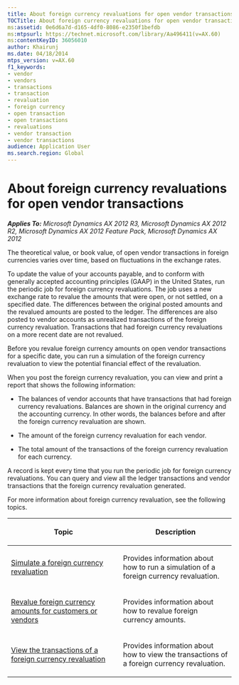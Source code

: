 ```yaml
---
title: About foreign currency revaluations for open vendor transactions
TOCTitle: About foreign currency revaluations for open vendor transactions
ms:assetid: 0e6d6a7d-d165-4df0-8086-e2350f1befdb
ms:mtpsurl: https://technet.microsoft.com/library/Aa496411(v=AX.60)
ms:contentKeyID: 36056010
author: Khairunj
ms.date: 04/18/2014
mtps_version: v=AX.60
f1_keywords:
- vendor
- vendors
- transactions
- transaction
- revaluation
- foreign currency
- open transaction
- open transactions
- revaluations
- vendor transaction
- vendor transactions
audience: Application User
ms.search.region: Global
---
```


# About foreign currency revaluations for open vendor transactions 


_**Applies To:** Microsoft Dynamics AX 2012 R3, Microsoft Dynamics AX 2012 R2, Microsoft Dynamics AX 2012 Feature Pack, Microsoft Dynamics AX 2012_

The theoretical value, or book value, of open vendor transactions in foreign currencies varies over time, based on fluctuations in the exchange rates.

To update the value of your accounts payable, and to conform with generally accepted accounting principles (GAAP) in the United States, run the periodic job for foreign currency revaluations. The job uses a new exchange rate to revalue the amounts that were open, or not settled, on a specified date. The differences between the original posted amounts and the revalued amounts are posted to the ledger. The differences are also posted to vendor accounts as unrealized transactions of the foreign currency revaluation. Transactions that had foreign currency revaluations on a more recent date are not revalued.

Before you revalue foreign currency amounts on open vendor transactions for a specific date, you can run a simulation of the foreign currency revaluation to view the potential financial effect of the revaluation.

When you post the foreign currency revaluation, you can view and print a report that shows the following information:

  - The balances of vendor accounts that have transactions that had foreign currency revaluations. Balances are shown in the original currency and the accounting currency. In other words, the balances before and after the foreign currency revaluation are shown.

  - The amount of the foreign currency revaluation for each vendor.

  - The total amount of the transactions of the foreign currency revaluation for each currency.

A record is kept every time that you run the periodic job for foreign currency revaluations. You can query and view all the ledger transactions and vendor transactions that the foreign currency revaluation generated.

For more information about foreign currency revaluation, see the following topics.

<table>
<colgroup>
<col style="width: 50%" />
<col style="width: 50%" />
</colgroup>
<thead>
<tr class="header">
<th><p>Topic</p></th>
<th><p>Description</p></th>
</tr>
</thead>
<tbody>
<tr class="odd">
<td><p><a href="simulate-a-foreign-currency-revaluation.md">Simulate a foreign currency revaluation</a></p></td>
<td><p>Provides information about how to run a simulation of a foreign currency revaluation.</p></td>
</tr>
<tr class="even">
<td><p><a href="revalue-foreign-currency-amounts-for-customers-or-vendors.md">Revalue foreign currency amounts for customers or vendors</a></p></td>
<td><p>Provides information about how to revalue foreign currency amounts.</p></td>
</tr>
<tr class="odd">
<td><p><a href="view-the-transactions-of-a-foreign-currency-revaluation.md">View the transactions of a foreign currency revaluation</a></p></td>
<td><p>Provides information about how to view the transactions of a foreign currency revaluation.</p></td>
</tr>
</tbody>
</table>

  


